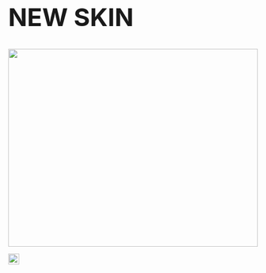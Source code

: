 
<h1 style="font-size: 50px;">NEW SKIN</h1>
<img src="sine(1).png" width="100%" height="400px">

<a href="https://www.linkedin.com/in/martin-gray-010663206/"><img align="left" alt="cho" width="22px" src="https://cdn.jsdelivr.net/npm/simple-icons@3/icons/linkedin.svg"/></a>
